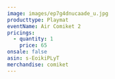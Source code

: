 ```yaml
---
image: images/ep7g4dnucaade_u.jpg
producttype: Playmat
eventName: Air Comiket 2
pricings:
  - quantity: 1
    price: 65
onsale: false
asin: s-EoikiPLyT
merchandise: comiket
---
```

